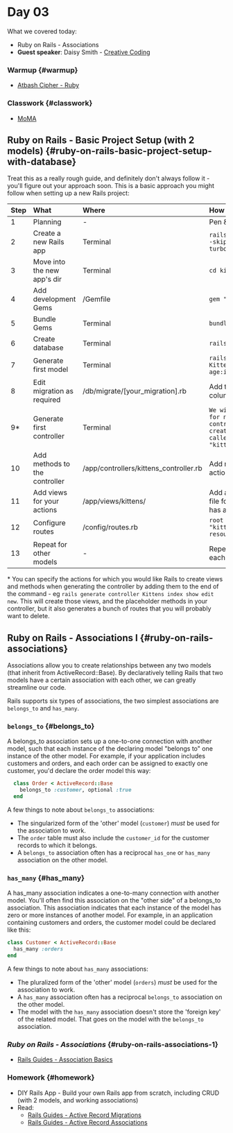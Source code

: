 # Day 03

What we covered today:

* Ruby on Rails - Associations
* **Guest speaker**: Daisy Smith - [Creative Coding](https://docs.google.com/presentation/d/1qSPH6f2j1vX7K5HUbQ1id88m5ZQ94PRBFudGXnHrlws/edit#slide=id.g38042e32c5_0_37)

### Warmup {#warmup}

* [​Atbash Cipher - Ruby​](https://github.com/liaa2/wdi29-homework/tree/master/warmups/week05/day03_atbash_cipher)

### Classwork {#classwork}

* ​[MoMA​](https://github.com/textchimp/wdi-29/tree/master/week5/moma-app)

## Ruby on Rails - Basic Project Setup \(with 2 models\) {#ruby-on-rails-basic-project-setup-with-database}

Treat this as a really rough guide, and definitely don't always follow it - you'll figure out your approach soon. This is a basic approach you might follow when setting up a new Rails project:

| Step | What | Where | How |
| :--- | :--- | :--- | :--- |
| 1 | Planning | - | Pen & paper |
| 2 | Create a new Rails app | Terminal | `rails new kitten_party --skip-git --skip-turbolinks` |
| 3 | Move into the new app's dir | Terminal | `cd kitten_party` |
| 4 | Add development Gems | /Gemfile | `gem "pry-rails"` |
| 5 | Bundle Gems | Terminal | `bundle` |
| 6 | Create database | Terminal | `rails db:create` |
| 7 | Generate first model | Terminal | `rails generate model Kitten name:string age:integer` |
| 8 | Edit migration as required | /db/migrate/\[your\_migration\].rb | Add timestamps, more columns, etc if required. |
| 9\* | Generate first controller | Terminal | `We will do it manually for now (go to the controller folder and create a controller file called "kittens_controller.rb")` |
| 10 | Add methods to the controller | /app/controllers/kittens\_controller.rb | Add methods for each action |
| 11 | Add views for your actions | /app/views/kittens/ | Add an \[action\].html.erb file for each action that has an associated view |
| 12 | Configure routes | /config/routes.rb | `root :to => "kittens#index"` `resources :kittens` |
| 13 | Repeat for other models | - | Repeat steps 7-12 for each model |

\* You can specify the actions for which you would like Rails to create views and methods when generating the controller by adding them to the end of the command - eg `rails generate controller Kittens index show edit new`. This will create those views, and the placeholder methods in your controller, but it also generates a bunch of routes that you will probably want to delete.

## Ruby on Rails - Associations I {#ruby-on-rails-associations}

Associations allow you to create relationships between any two models \(that inherit from ActiveRecord::Base\). By declaratively telling Rails that two models have a certain association with each other, we can greatly streamline our code.

Rails supports six types of associations, the two simplest associations are `belongs_to` and `has_many`.

### `belongs_to` {#belongs_to}

A belongs\_to association sets up a one-to-one connection with another model, such that each instance of the declaring model "belongs to" one instance of the other model. For example, if your application includes customers and orders, and each order can be assigned to exactly one customer, you'd declare the order model this way:

```ruby
  class Order < ActiveRecord::Base
    belongs_to :customer, optional :true
  end
```

A few things to note about `belongs_to` associations:

* The singularized form of the 'other' model \(`customer`\) _must_ be used for the association to work.
* The `order` table must also include the `customer_id` for the customer records to which it belongs.
* A `belongs_to` association often has a reciprocal `has_one` or `has_many` association on the other model.

### `has_many` {#has_many}

A has\_many association indicates a one-to-many connection with another model. You'll often find this association on the "other side" of a belongs\_to association. This association indicates that each instance of the model has zero or more instances of another model. For example, in an application containing customers and orders, the customer model could be declared like this:

```ruby
class Customer < ActiveRecord::Base
  has_many :orders
end
```

A few things to note about `has_many` associations:

* The pluralized form of the 'other' model \(`orders`\) _must_ be used for the association to work.
* A `has_many` association often has a reciprocal `belongs_to` association on the other model.
* The model with the `has_many` association doesn't store the 'foreign key' of the related model. That goes on the model with the `belongs_to` association.

### _Ruby on Rails - Associations_ {#ruby-on-rails-associations-1}

* ​[Rails Guides - Association Basics](http://guides.rubyonrails.org/v4.2/association_basics.html)​

### Homework {#homework}

* DIY Rails App - Build your own Rails app from scratch, including CRUD \(with 2 models, and working associations\)
* Read:
  * ​[Rails Guides - Active Record Migrations](http://guides.rubyonrails.org/v4.2/active_record_migrations.html)​
  * ​[Rails Guides - Active Record Associations](http://guides.rubyonrails.org/v4.2/association_basics.html)​

